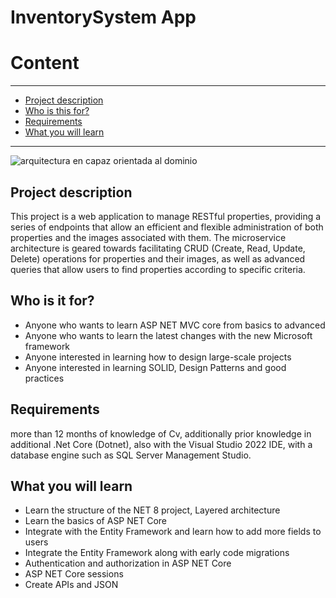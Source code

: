 # InventorySystem App
# Content
________________________________________________
- [Project description](#Project-description)
- [Who is this for?](#Who-is-this-for?)
- [Requirements](#Requirements)
- [What you will learn](#What-you-will-learn)
 ________________________________________________
 
 ![arquitectura en capaz orientada al dominio](https://github.com/WinDev-es/InventorySystemV4/assets/62816735/7d2685a1-7bce-4bbc-9400-fbfbfc5ec65c)



## Project description
This project is a web application to manage RESTful properties, providing a series of endpoints that allow an efficient and flexible administration of both properties and the images associated with them. The microservice architecture is geared towards facilitating CRUD (Create, Read, Update, Delete) operations for properties and their images, as well as advanced queries that allow users to find properties according to specific criteria. 

## Who is it for?
- Anyone who wants to learn ASP NET MVC core from basics to advanced
- Anyone who wants to learn the latest changes with the new Microsoft framework
- Anyone interested in learning how to design large-scale projects
- Anyone interested in learning SOLID, Design Patterns and good practices

## Requirements
more than 12 months of knowledge of Cv, additionally prior knowledge in additional .Net Core (Dotnet), also with the Visual Studio 2022 IDE, with a database engine such as SQL Server Management Studio.

## What you will learn
- Learn the structure of the NET 8 project, Layered architecture
- Learn the basics of ASP NET Core
- Integrate with the Entity Framework and learn how to add more fields to users
- Integrate the Entity Framework along with early code migrations
- Authentication and authorization in ASP NET Core
- ASP NET Core sessions
- Create APIs and JSON
